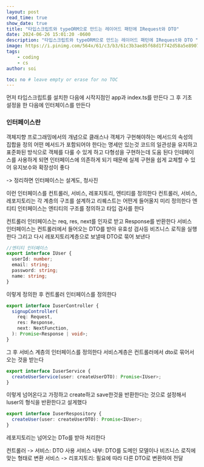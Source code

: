 ```yaml
---
layout: post
read_time: true
show_date: true
title: "타입스크립트와 typeORM으로 만드는 레이어드 패턴에 IRequest와 DTO"
date: 2024-06-26 15:01:20 -0600
description: "타입스크립트와 typeORM으로 만드는 레이어드 패턴에 IRequest와 DTO "
image: https://i.pinimg.com/564x/61/c3/b3/61c3b3ae85f68d1f742d58a5e8907815.jpg
tags: 
    - coding
    - cs
author: soi

toc: no # leave empty or erase for no TOC
---
```


먼저 타입스크립트를 설치한 다음에 시작지점인 app과 index.ts를 만든다 
그 후 기초 설정을 한 다음에 인터체이스를 만든다 
### 인터페이스란
객체지향 프로그래밍에서의 개념으로 클래스나 객체가 구현해야하는 메서드의 속성의 집합을 정의 
어떤 메서드가 포함되어야 한다는 명세만 있는것
코드의 일관성을 유지하고 표준화된 방식으로 객체를 다룰 수 있게 하고 다형성을 구현하는데 도움 된다 
인테페이스를 사용하게 되면 인터페이스에 의존하게 되기 때문에 실제 구현을 쉽게 교체할 수 있어 유지보수와 확장성이 좋다 

-> 정리하면 인터페이스는 설계도, 청사진

이런 인터페이스를 컨트롤러, 서비스, 레포지토리, 엔티티를 정의한다
컨트롤러, 서비스, 레포지토리는 각 계층의 구조를 설계하고 리퀘스트는 어떤게 들어올지 미리 정의한다 
엔티티 인터페이스는 엔티티의 구조를 정의하고 타입 검사를 한다  

컨트롤러 인터페이스는 req, res, next를 인자로 받고 Response를 반환한다 
서비스 인터페이스는 컨트롤러에서 들어오는 DTO를 받아  유효성 검사등 비즈니스 로직을 실행한다 
그리고 다시 레포지토리계층으로 보낼때 DTO로 묶어 보낸다 

```typescript
//엔티티 인터페이스 
export interface IUser {
  userId: number;
  email: string;
  password: string;
  name: string;
}
```
이렇게 정의한 후 컨트롤러 인터페이스를 정의한다 
```typescript
export interface IuserController {
  signupController(
    req: Request,
    res: Response,
    next: NextFunction,
  ): Promise<Response | void>;
}
```
그 후 서비스 계층의 인터페이스를 정의한다  서비스계층은 컨트롤러에서 dto로 묶어서 오는 것을 받는다 
``` typescript
export interface IuserService {
  createUserService(user: createUserDTO): Promise<IUser>;
}
```
이렇게 넘어온다고 가정하고 create하고 save한것을 반환한다는 것으로 설정해서  Iuser의 형식을 반환한다고 설게했다 

```typescript
export interface IuserRespository {
  createUser(user: createUserDTO): Promise<IUser>;
}
```
레포지토리는 넘어오는 DTo를 받아 처리한다 

컨트롤러 -> 서비스: DTO 사용
서비스 내부: DTO를 도메인 모델이나 비즈니스 로직에 맞는 형태로 변환
서비스 -> 리포지토리: 필요에 따라 다른 DTO로 변환하여 전달

